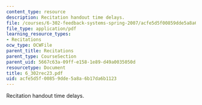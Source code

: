 ```yaml
---
content_type: resource
description: Recitation handout time delays.
file: /courses/6-302-feedback-systems-spring-2007/acfe5d5f00859dde5a8a6b17da6b1123_6_302rec23.pdf
file_type: application/pdf
learning_resource_types:
- Recitations
ocw_type: OCWFile
parent_title: Recitations
parent_type: CourseSection
parent_uid: 5667c63a-09ff-e158-1e89-d49a0035050d
resourcetype: Document
title: 6_302rec23.pdf
uid: acfe5d5f-0085-9dde-5a8a-6b17da6b1123
---
```

Recitation handout time delays.

